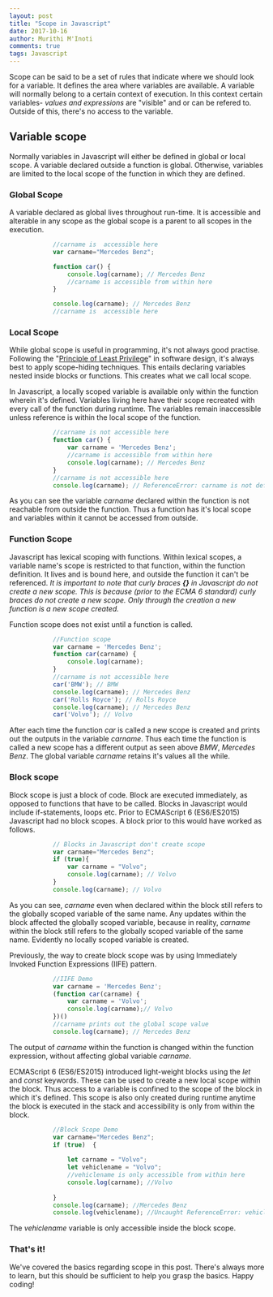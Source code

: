 ```yaml
---
layout: post
title: "Scope in Javascript"
date: 2017-10-16
author: Murithi M'Inoti
comments: true
tags: Javascript
---
```


Scope can be said to be a set of rules that indicate where we should look for a variable. It defines the area where variables are available. A variable will normally belong to a certain context of execution. In this context certain variables- *values and expressions* are "visible" and or can be refered to. Outside of this, there's no access to the variable. 



## Variable scope
Normally variables in Javascript will either be defined in global or local scope. A variable declared outside a function is global. Otherwise, variables are limited to the local scope of the function in which they are defined. 


### Global Scope

A variable declared as global lives throughout run-time. It is accessible and alterable in any scope as the global scope is a parent to all scopes in the execution. 

```javascript
            //carname is  accessible here
            var carname="Mercedes Benz";

            function car() {
                console.log(carname); // Mercedes Benz
                //carname is accessible from within here
            }

            console.log(carname); // Mercedes Benz
            //carname is  accessible here
```
### Local Scope

While global scope is useful in programming, it's not always good practise. Following the "<a href="https://en.wikipedia.org/wiki/Principle_of_least_privilege" target="_blank">Principle of Least Privilege</a>" in software design, it's always best to apply scope-hiding techniques. This entails declaring variables nested inside blocks or functions. This creates what we call local scope. 

In Javascript, a locally scoped variable is available only within the function wherein it's defined. Variables living here have their scope recreated with every call of the function during runtime. The variables remain inaccessible unless reference is within the local scope of the function. 

```javascript
            //carname is not accessible here
            function car() {
                var carname = 'Mercedes Benz';
                //carname is accessible from within here
                console.log(carname); // Mercedes Benz
            }
            //carname is not accessible here
            console.log(carname); // ReferenceError: carname is not defined

```
As you can see the variable *carname* declared within the function is not reachable from outside the function. Thus a function has it's local scope and variables within it cannot be accessed from outside.

### Function Scope
Javascript has lexical scoping with functions. Within lexical scopes, a variable name's scope is restricted to that function, within the function definition. It lives and is bound here, and outside the function it can't be referenced.
_It is important to note that curly braces **{}**  in Javascript do not create a new scope. This is because (prior to the ECMA 6 standard) curly braces do not create a new scope. Only through the creation a new function is a new scope created._

Function scope does not exist until a function is called. 

``` javascript
            //Function scope
            var carname = 'Mercedes Benz';
            function car(carname) {
                console.log(carname);
            }
            //carname is not accessible here
            car('BMW'); // BMW
            console.log(carname); // Mercedes Benz
            car('Rolls Royce'); // Rolls Royce
            console.log(carname); // Mercedes Benz
            car('Volvo'); // Volvo

```
After each time the function *car* is called a new scope is created and prints out the outputs in the variable *carname*. Thus each time the function is called a new scope has a different output as seen above *BMW*, *Mercedes Benz*. The global variable *carname* retains it's values all the while.

### Block scope
Block scope is just a block of code. Block are executed immediately, as opposed to functions that have to be called. Blocks in Javascript would include if-statements, loops etc. Prior to ECMAScript 6 (ES6/ES2015) Javascript had no block scopes. A block prior to this would have worked as follows.
```javascript
            // Blocks in Javascript don't create scope
            var carname="Mercedes Benz";
            if (true){
                var carname = "Volvo";
                console.log(carname); // Volvo
            }
            console.log(carname); // Volvo

``` 
As you can see, *carname* even when declared within the block still refers to the globally scoped variable of the same name. Any updates within the block affected the globally scoped variable, because in reality, *carname* within the block still refers to the globally scoped variable of the same name. Evidently no locally scoped variable is created.

Previously, the way to create block scope was by using Immediately Invoked Function Expressions (IIFE) pattern.  
```javascript
            //IIFE Demo
            var carname = 'Mercedes Benz';
            (function car(carname) {
                var carname = 'Volvo';
                console.log(carname);// Volvo
            })()
            //carname prints out the global scope value
            console.log(carname); // Mercedes Benz

```
The output of *carname* within the function is changed within the function expression, without affecting global variable *carname*.

ECMAScript 6 (ES6/ES2015) introduced light-weight blocks using the *let* and *const* keywords. These can be used to create a new local scope within the block. Thus access to a variable is confined to the scope of the block in which it's defined. This scope is also only created during runtime anytime the block is executed in the stack and accessibility is only from within the block.


```javascript
            //Block Scope Demo
            var carname="Mercedes Benz";
            if (true)  {
                
                let carname = "Volvo";
                let vehiclename = "Volvo";
                //vehiclename is only accessible from within here
                console.log(carname); //Volvo 
                
            }
            console.log(carname); //Mercedes Benz
            console.log(vehiclename); //Uncaught ReferenceError: vehiclename is not defined
```
The *vehiclename* variable is only accessible inside the block scope.

### That's it!
We've covered the basics regarding scope in this post. There's always more to learn, but this should be sufficient to help you grasp the basics. Happy coding!